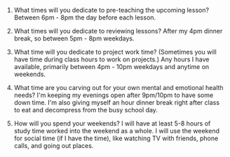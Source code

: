 1. What times will you dedicate to pre-teaching the upcoming lesson?
Between 6pm - 8pm the day before each lesson. 

2. What times will you dedicate to reviewing lessons?
After my 4pm dinner break, so between 5pm - 8pm weekdays. 

3. What time will you dedicate to project work time? (Sometimes you will have time during class hours to work on projects.)
Any hours I have available, primarily between 4pm - 10pm weekdays and anytime on weekends. 

4. What time are you carving out for your own mental and emotional health needs?
I'm keeping my evenings open after 9pm/10pm to have some down time. I'm also giving myself an hour dinner break right after class to eat and decompress from the busy school day. 

5. How will you spend your weekends?
I will have at least 5-8 hours of study time worked into the weekend as a whole. I will use the weekend for social time (if I have the time), like watching TV with friends, phone calls, and going out places. 